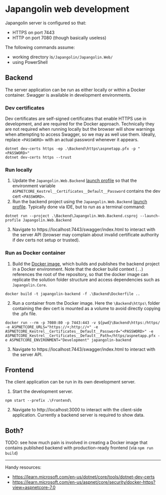 # Japangolin web development
Japangolin server is configured so that:
- HTTPS on port 7443
- HTTP on port 7080 (though basically useless)

The following commands assume:
- working directory is`/Japangolin/Japangolin.Web/`
- using PowerShell

## Backend
The server application can be run as either locally or within a Docker container. Swagger is available in development environments.

### Dev certificates
Dev certificates are self-signed certificates that enable HTTPS use in development, and are required for the Docker approach.
Technically they are not required when running locally but the browser will show warnings when attempting to access Swagger, so we may as well use them.
Ideally, replace `<PASSWORD>` with an actual password whenever it appears.

```shell
dotnet dev-certs https -ep .\Backend\https\aspnetapp.pfx -p "<PASSWORD>"
dotnet dev-certs https --trust
```

### Run locally
1. Update the `Japangolin.Web.Backend` [launch profile](Backend/Properties/launchSettings.json) so that the environment variable `ASPNETCORE_Kestrel__Certificates__Default__Password` contains the dev cert `<PASSWORD>`.
2. Run the backend project using the `Japangolin.Web.Backend` [launch profile](Backend/Properties/launchSettings.json). Typically done via IDE, but to run as a terminal command:
```shell
dotnet run --project .\Backend\Japangolin.Web.Backend.csproj --launch-profile Japangolin.Web.Backend
```
3. Navigate to https://localhost:7443/swagger/index.html to interact with the server API (browser may complain about invalid certificate authority if dev certs not setup or trusted).

### Run as Docker container
1. Build the [Docker image](Backend/Dockerfile), which builds and publishes the backend project in a Docker environment. Note that the docker build context (`..`) references the root of the repository, so that the docker image can replicate the solution folder structure and access dependencies such as `Japangolin.Core`.
```shell
docker build -t japangolin-backend -f .\Backend\Dockerfile ..
```
2. Run a container from the Docker image. Here the `\Backend\https\` folder containing the dev cert is mounted as a volume to avoid directly copying the .pfx file.
```shell
docker run --rm -p 7080:80 -p 7443:443 -v ${pwd}\Backend\https:/https/ -e ASPNETCORE_URLS="https://+;http://+" -e ASPNETCORE_Kestrel__Certificates__Default__Password="<PASSWORD>" -e ASPNETCORE_Kestrel__Certificates__Default__Path=/https/aspnetapp.pfx -e ASPNETCORE_ENVIRONMENT="Development" japangolin-backend
```
3. Navigate to https://localhost:7443/swagger/index.html to interact with the server API.

## Frontend
The client application can be run in its own development server.

1. Start the development server.
```shell
npm start --prefix .\Frontend\
```

2. Navigate to http://localhost:3000 to interact with the client-side application. Currently a backend server is required to show data.

## Both?
TODO: see how much pain is involved in creating a Docker image that contains published backend with production-ready frontend (via `npm run build`)

---

Handy resources:
- https://learn.microsoft.com/en-us/dotnet/core/tools/dotnet-dev-certs
- https://learn.microsoft.com/en-us/aspnet/core/security/docker-https?view=aspnetcore-7.0
